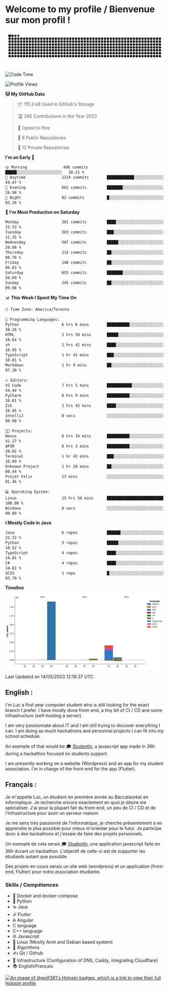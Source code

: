 # Welcome to my profile / Bienvenue sur mon profil !

![snake gif](https://github.com/wolf-361/wolf-361/blob/output/github-contribution-grid-snake.svg)

<!--START_SECTION:waka-->
![Code Time](http://img.shields.io/badge/Code%20Time-87%20hrs%2036%20mins-blue)

![Profile Views](http://img.shields.io/badge/Profile%20Views-0-blue)

**🐱 My GitHub Data** 

> 📦 115.3 kB Used in GitHub's Storage 
 > 
> 🏆 395 Contributions in the Year 2023
 > 
> 💼 Opted to Hire
 > 
> 📜 8 Public Repositories 
 > 
> 🔑 12 Private Repositories 
 > 
**I'm an Early 🐤** 

```text
🌞 Morning                496 commits         █████░░░░░░░░░░░░░░░░░░░░   20.21 % 
🌆 Daytime                1214 commits        ████████████░░░░░░░░░░░░░   49.47 % 
🌃 Evening                662 commits         ███████░░░░░░░░░░░░░░░░░░   26.98 % 
🌙 Night                  82 commits          █░░░░░░░░░░░░░░░░░░░░░░░░   03.34 % 
```
📅 **I'm Most Productive on Saturday** 

```text
Monday                   381 commits         ████░░░░░░░░░░░░░░░░░░░░░   15.53 % 
Tuesday                  303 commits         ███░░░░░░░░░░░░░░░░░░░░░░   12.35 % 
Wednesday                507 commits         █████░░░░░░░░░░░░░░░░░░░░   20.66 % 
Thursday                 215 commits         ██░░░░░░░░░░░░░░░░░░░░░░░   08.76 % 
Friday                   148 commits         ██░░░░░░░░░░░░░░░░░░░░░░░   06.03 % 
Saturday                 655 commits         ███████░░░░░░░░░░░░░░░░░░   26.69 % 
Sunday                   245 commits         ██░░░░░░░░░░░░░░░░░░░░░░░   09.98 % 
```


📊 **This Week I Spent My Time On** 

```text
🕑︎ Time Zone: America/Toronto

💬 Programming Languages: 
Python                   6 hrs 6 mins        ██████████░░░░░░░░░░░░░░░   38.26 % 
HTML                     2 hrs 58 mins       █████░░░░░░░░░░░░░░░░░░░░   18.64 % 
sh                       2 hrs 42 mins       ████░░░░░░░░░░░░░░░░░░░░░   16.95 % 
TypeScript               1 hr 43 mins        ███░░░░░░░░░░░░░░░░░░░░░░   10.81 % 
Markdown                 1 hr 9 mins         ██░░░░░░░░░░░░░░░░░░░░░░░   07.30 % 

🔥 Editors: 
VS Code                  7 hrs 5 mins        ███████████░░░░░░░░░░░░░░   44.44 % 
PyCharm                  6 hrs 9 mins        ██████████░░░░░░░░░░░░░░░   38.61 % 
Zsh                      2 hrs 42 mins       ████░░░░░░░░░░░░░░░░░░░░░   16.95 % 
IntelliJ                 0 secs              ░░░░░░░░░░░░░░░░░░░░░░░░░   00.00 % 

🐱‍💻 Projects: 
Nexus                    6 hrs 34 mins       ██████████░░░░░░░░░░░░░░░   41.27 % 
APSR                     6 hrs 3 mins        ██████████░░░░░░░░░░░░░░░   38.02 % 
Terminal                 1 hr 42 mins        ███░░░░░░░░░░░░░░░░░░░░░░   10.69 % 
Unknown Project          1 hr 20 mins        ██░░░░░░░░░░░░░░░░░░░░░░░   08.44 % 
Projet Felix             13 mins             ░░░░░░░░░░░░░░░░░░░░░░░░░   01.46 % 

💻 Operating System: 
Linux                    15 hrs 56 mins      █████████████████████████   100.00 % 
Windows                  0 secs              ░░░░░░░░░░░░░░░░░░░░░░░░░   00.00 % 
```

**I Mostly Code in Java** 

```text
Java                     6 repos             ██████░░░░░░░░░░░░░░░░░░░   22.22 % 
Python                   5 repos             █████░░░░░░░░░░░░░░░░░░░░   18.52 % 
TypeScript               4 repos             ████░░░░░░░░░░░░░░░░░░░░░   14.81 % 
C#                       4 repos             ████░░░░░░░░░░░░░░░░░░░░░   14.81 % 
SCSS                     1 repo              █░░░░░░░░░░░░░░░░░░░░░░░░   03.70 % 
```



**Timeline**

![Lines of Code chart](https://raw.githubusercontent.com/wolf-361/wolf-361/main/assets/bar_graph.png)


 Last Updated on 14/05/2023 12:18:37 UTC
<!--END_SECTION:waka-->

## English : 

I'm Luc a first year computer student who is still looking for the exact branch I prefer. I have mostly done front-end, a tiny bit of CI / CD and some infrastructure (self-hosting a server).

I am very passionnate about IT and I am still trying to discover everything I can. I am doing as much hackathons and personnal projects I can fit into my school schedule.

An exemple of that would be 🎓 [Studently](https://github.com/wolf-361/Studently-CodeJam12), a javascript app made in 36h during a hackathon focused on students support.

I am presently working on a website (Wordpress) and an app for my student association. I'm in charge of the front-end for the app (Flutter).

## Français :

Je m'appelle Luc, un étudiant en première année au Baccalauréat en informatique. Je recherche encore exactement en quoi je désire me spécialiser. J'ai pour la plupart fait du front-end, un peu de CI / CD et de l'infrastructure pour avoir un serveur maison.

Je me sens très passionné de l'informatique, je cherche présentement à en apprendre le plus possible pour mieux m'orienter pour le futur. Je participe donc à des hackathons et j'essaie de faire des projets personnels.

Un exemple de cela serais 🎓 [Studently](https://github.com/wolf-361/Studently-CodeJam12), une application javascript faite en 36h durant un hackathon. L'objectif de celle-ci est de supporter les étudiants autant que possible.

Des projets en cours serais un site web (wordpress) et un application (front-end, Flutter) pour notre association étudiante.

###  Skills / Compétences

* 🐋 Docker and docker-compose
* 🐍 Python
* ☕ Java
* ℱ Flutter
* A Angular
* C language
* C++ language
* 🌐 Javascript
* 🐧 Linux (Mostly Arch and Debian based system)
* 🧩 Algorithms
* ✍️ Git / Github
* 📜 Infrastructure (Configuration of DNS, Caddy, integrating Cloudflare)
* 📚 English/Français

[![An image of @wolf361's Holopin badges, which is a link to view their full Holopin profile](https://holopin.me/wolf361)](https://holopin.io/@wolf361)



